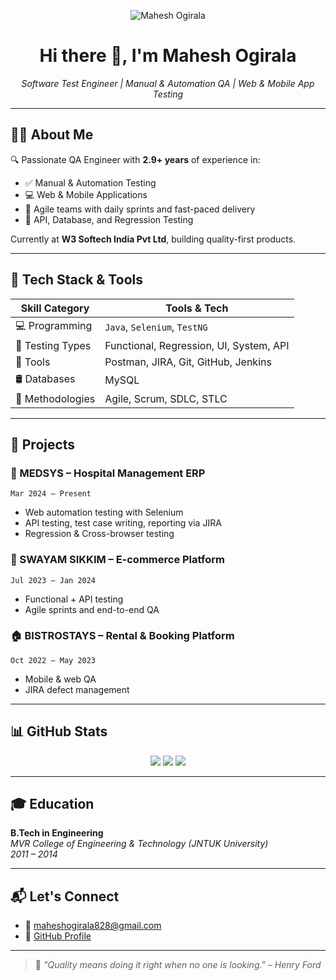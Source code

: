 <!-- Header with profile image -->
<p align="center">
  <img src="https://avatars.githubusercontent.com/u/129881178?s=400&u=a2f2bfd88ad71b4b1624274aaa9d9a3b6a2436fd&v=4" alt="Mahesh Ogirala">
</p>

<h1 align="center">Hi there 👋, I'm Mahesh Ogirala</h1>

<p align="center">
  <i>Software Test Engineer | Manual & Automation QA | Web & Mobile App Testing</i>
</p>

---

## 🧑‍💻 About Me

🔍 Passionate QA Engineer with **2.9+ years** of experience in:

- ✅ Manual & Automation Testing
- 💻 Web & Mobile Applications
- 🚀 Agile teams with daily sprints and fast-paced delivery
- 🧪 API, Database, and Regression Testing

Currently at **W3 Softech India Pvt Ltd**, building quality-first products.

---

## 🧰 Tech Stack & Tools

| Skill Category      | Tools & Tech |
|---------------------|--------------|
| 💻 Programming      | `Java`, `Selenium`, `TestNG` |
| 🧪 Testing Types    | Functional, Regression, UI, System, API |
| 🧰 Tools            | Postman, JIRA, Git, GitHub, Jenkins |
| 🛢️ Databases       | MySQL |
| 🔄 Methodologies    | Agile, Scrum, SDLC, STLC |

---

## 🧾 Projects

### 🏥 MEDSYS – Hospital Management ERP
`Mar 2024 – Present`  
- Web automation testing with Selenium
- API testing, test case writing, reporting via JIRA  
- Regression & Cross-browser testing

### 🛒 SWAYAM SIKKIM – E-commerce Platform  
`Jul 2023 – Jan 2024`  
- Functional + API testing  
- Agile sprints and end-to-end QA  

### 🏠 BISTROSTAYS – Rental & Booking Platform  
`Oct 2022 – May 2023`  
- Mobile & web QA  
- JIRA defect management  

---

## 📊 GitHub Stats

<p align="center">
  <img src="https://github-readme-stats.vercel.app/api?username=Maheshogirala&show_icons=true&theme=tokyonight" />
  <img src="https://github-readme-streak-stats.herokuapp.com/?user=Maheshogirala&theme=tokyonight" />
  <img src="https://github-readme-stats.vercel.app/api/top-langs/?username=Maheshogirala&layout=compact&theme=tokyonight" />
</p>

---

## 🎓 Education

**B.Tech in Engineering**  
*MVR College of Engineering & Technology (JNTUK University)*  
*2011 – 2014*

---

## 📬 Let's Connect

- 📧 [maheshogirala828@gmail.com](mailto:maheshogirala828@gmail.com)
- 🔗 [GitHub Profile](https://github.com/Maheshogirala)

---

> 🧠 *"Quality means doing it right when no one is looking." – Henry Ford*

